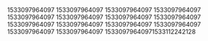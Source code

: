 1533097964097
1533097964097
1533097964097
1533097964097
1533097964097
1533097964097
1533097964097
1533097964097
1533097964097
1533097964097
1533097964097
1533097964097
1533097964097
1533097964097
15330979640971533112242128